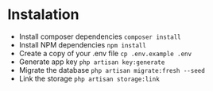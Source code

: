 # Instalation
- Install composer dependencies ``` composer install ```
- Install NPM dependencies ``` npm install ```
- Create a copy of your .env file ``` cp .env.example .env ```
- Generate app key ``` php artisan key:generate ```
- Migrate the database ``` php artisan migrate:fresh --seed ```
- Link the storage ``` php artisan storage:link ```
